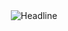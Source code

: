 
<div align=center>
        <img src="https://readme-typing-svg.herokuapp.com?font=Special+Elite&color=%2300F75C&size=30&center=true&vCenter=true&lines=Baran+Hasan+BOZDUMAN)](https://git.io/typing-svg" alt="Headline" />
    </div>
